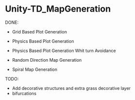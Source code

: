 # Unity-TD_MapGeneration

DONE:
- Grid Based Plot Generation
- Physics Based Plot Generation
- Physics Based Plot Generation Whit turn Avoidance

- Random Direction Map Generation
- Spiral Map Generation

TODO:
- Add decorative structures and extra grass decorative layer
- bifurcations
